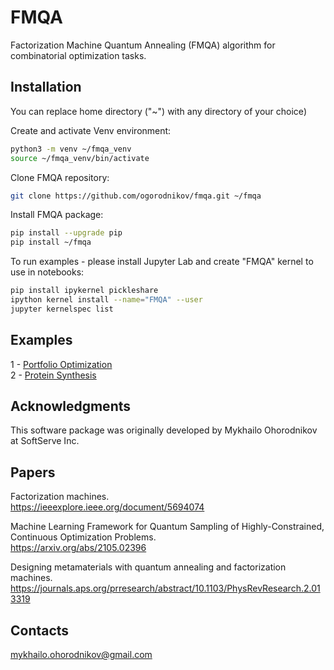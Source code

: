 # FMQA

Factorization Machine Quantum Annealing (FMQA) algorithm for combinatorial optimization tasks.

## Installation

You can replace home directory ("~") with any directory of your choice)

Create and activate Venv environment:

```bash
python3 -m venv ~/fmqa_venv
source ~/fmqa_venv/bin/activate
```

Clone FMQA repository:

```bash
git clone https://github.com/ogorodnikov/fmqa.git ~/fmqa
```

Install FMQA package:

```bash
pip install --upgrade pip
pip install ~/fmqa
```

To run examples - please install Jupyter Lab and create "FMQA" kernel to use in notebooks:

```bash
pip install ipykernel pickleshare
ipython kernel install --name="FMQA" --user
jupyter kernelspec list
```

## Examples

1 - [Portfolio Optimization](examples/01_portfolio_fmqa.ipynb) \
2 - [Protein Synthesis](examples/02_proteins_fmqa.ipynb)

## Acknowledgments

This software package was originally developed by Mykhailo Ohorodnikov at SoftServe Inc.

## Papers

Factorization machines. \
https://ieeexplore.ieee.org/document/5694074

Machine Learning Framework for Quantum Sampling of Highly-Constrained, Continuous Optimization Problems. \
https://arxiv.org/abs/2105.02396

Designing metamaterials with quantum annealing and factorization machines. \
https://journals.aps.org/prresearch/abstract/10.1103/PhysRevResearch.2.013319

## Contacts

[mykhailo.ohorodnikov@gmail.com](mailto:mykhailo.ohorodnikov@gmail.com)